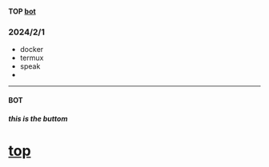 #### TOP [bot](#bot)

### 2024/2/1
- docker
- termux
- speak
- 
---
#### BOT    
##### this is the buttom   

[top](#top)
===


